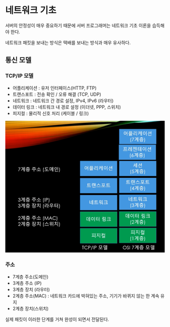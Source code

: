# 네트워크 기초

서버의 안정성이 매우 중요하기 때문에 서버 프로그래머는 네트워크 기초 이론을 습득해야 한다. 

네트워크 패킷을 보내는 방식은 택배를 보내는 방식과 매우 유사하다. 



## 통신 모델 

### TCP/IP 모델

- 어플리케이션 : 유저 인터페이스(HTTP, FTP)
- 트랜스포트 : 전송 확인 / 오류 해결 (TCP, UDP)
- 네트워크 : 네트워크 간 경로 설정, IPv4, IPv6 (라우터)
- 데이터 링크 : 네트워크 내 경로 설정 (이더넷, PPP, 스위치)
- 피지컬 : 물리적 신호 처리 (케이블 / 링크)

![image-20210517084918285](네트워크기초이론.assets/image-20210517084918285.png)



### 주소

- 7계층 주소(도메인)
- 3계층 주소 (IP)
- 3계층 장치 (라우터)
- 2계층 주소(MAC) : 네트워크 카드에 박혀있는  주소, 기기가 바뀌지 않는 한 계속 유지
- 2계층 장치(스위치)



실제 패킷이 이러한 단계를 거쳐 완성이 되면서 전달된다. 

